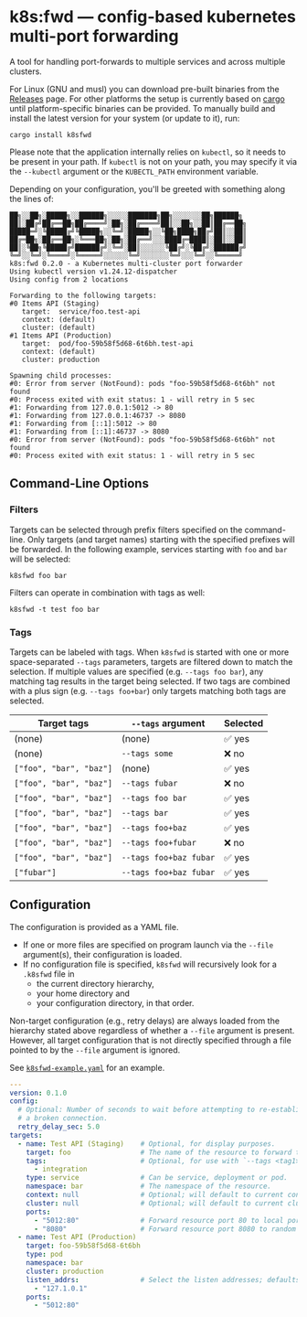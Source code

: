 # k8s:fwd — config-based kubernetes multi-port forwarding

A tool for handling port-forwards to multiple services and across multiple clusters.

For Linux (GNU and musl) you can download pre-built binaries from the [Releases](https://github.com/sunsided/k8sfwd/releases)
page. For other platforms the setup is currently based on [cargo] until platform-specific binaries can be provided.
To manually build and install the latest version for your system (or update to it), run:

```shell
cargo install k8sfwd
```

Please note that the application internally relies on `kubectl`, so it needs to be present in your path.
If `kubectl` is not on your path, you may specify it via the `--kubectl` argument or
the `KUBECTL_PATH` environment variable.

Depending on your configuration, you'll be greeted with something along the lines of:

```
██╗░░██╗░█████╗░░██████╗░░░░░███████╗██╗░░░░░░░██╗██████╗
██║░██╔╝██╔══██╗██╔════╝░██╗░██╔════╝██║░░██╗░░██║██╔══██╗
█████═╝░╚█████╔╝╚█████╗░░╚═╝░█████╗░░╚██╗████╗██╔╝██║░░██║
██╔═██╗░██╔══██╗░╚═══██╗░██╗░██╔══╝░░░████╔═████║░██║░░██║
██║░╚██╗╚█████╔╝██████╔╝░╚═╝░██║░░░░░░╚██╔╝░╚██╔╝░██████╔╝
╚═╝░░╚═╝░╚════╝░╚═════╝░░░░░░╚═╝░░░░░░░╚═╝░░░╚═╝░░╚═════╝
k8s:fwd 0.2.0 - a Kubernetes multi-cluster port forwarder
Using kubectl version v1.24.12-dispatcher
Using config from 2 locations

Forwarding to the following targets:
#0 Items API (Staging)
   target:  service/foo.test-api
   context: (default)
   cluster: (default)
#1 Items API (Production)
   target:  pod/foo-59b58f5d68-6t6bh.test-api
   context: (default)
   cluster: production

Spawning child processes:
#0: Error from server (NotFound): pods "foo-59b58f5d68-6t6bh" not found
#0: Process exited with exit status: 1 - will retry in 5 sec
#1: Forwarding from 127.0.0.1:5012 -> 80
#1: Forwarding from 127.0.0.1:46737 -> 8080
#1: Forwarding from [::1]:5012 -> 80
#1: Forwarding from [::1]:46737 -> 8080
#0: Error from server (NotFound): pods "foo-59b58f5d68-6t6bh" not found
#0: Process exited with exit status: 1 - will retry in 5 sec
```

## Command-Line Options

### Filters

Targets can be selected through prefix filters specified on the command-line. Only
targets (and target names) starting with the specified prefixes will be forwarded.
In the following example, services starting with `foo` and `bar` will be selected:

```shell
k8sfwd foo bar
```

Filters can operate in combination with tags as well:

```shell
k8sfwd -t test foo bar
```

### Tags

Targets can be labeled with tags. When `k8sfwd` is started with one or more space-separated
`--tags` parameters, targets are filtered down to match the selection. If multiple values
are specified (e.g. `--tags foo bar`), any matching tag results in the target being selected.
If two tags are combined with a plus sign (e.g. `--tags foo+bar`) only targets matching both
tags are selected.

| Target tags             | `--tags` argument      | Selected |
|-------------------------|------------------------|----------|
| (none)                  | (none)                 | ✅ yes    |
| (none)                  | `--tags some`          | ❌ no     |
| `["foo", "bar", "baz"]` | (none)                 | ✅ yes    |
| `["foo", "bar", "baz"]` | `--tags fubar`         | ❌ no     |
| `["foo", "bar", "baz"]` | `--tags foo bar`       | ✅ yes    |
| `["foo", "bar", "baz"]` | `--tags bar`           | ✅ yes    |
| `["foo", "bar", "baz"]` | `--tags foo+baz`       | ✅ yes    |
| `["foo", "bar", "baz"]` | `--tags foo+fubar`     | ❌ no     |
| `["foo", "bar", "baz"]` | `--tags foo+baz fubar` | ✅ yes    |
| `["fubar"]`             | `--tags foo+baz fubar` | ✅ yes    |
   

## Configuration

The configuration is provided as a YAML file. 

- If one or more files are specified on program launch via the `--file` argument(s), their configuration is loaded.
- If no configuration file is specified, `k8sfwd` will recursively look for a `.k8sfwd` file in 
  - the current directory hierarchy, 
  - your home directory and 
  - your configuration directory, in that order.

Non-target configuration (e.g., retry delays) are always loaded from the hierarchy stated above regardless
of whether a `--file` argument is present. However,  all target configuration that is not directly specified
through a file pointed to by the `--file` argument is ignored.

See [`k8sfwd-example.yaml`](k8sfwd-example.yaml) for an example.

```yaml
---
version: 0.1.0
config:
  # Optional: Number of seconds to wait before attempting to re-establish
  # a broken connection.
  retry_delay_sec: 5.0
targets:
  - name: Test API (Staging)    # Optional, for display purposes.
    target: foo                 # The name of the resource to forward to.
    tags:                       # Optional, for use with `--tags <tag1> <tag2>+<tag3>`
      - integration
    type: service               # Can be service, deployment or pod.
    namespace: bar              # The namespace of the resource.
    context: null               # Optional; will default to current context.
    cluster: null               # Optional; will default to current cluster.
    ports:
      - "5012:80"               # Forward resource port 80 to local port 5012.
      - "8080"                  # Forward resource port 8080 to random local port. 
  - name: Test API (Production)
    target: foo-59b58f5d68-6t6bh
    type: pod
    namespace: bar
    cluster: production
    listen_addrs:               # Select the listen addresses; defaults to `localhost`.
      - "127.1.0.1"
    ports:
      - "5012:80"
```

[cargo]: https://crates.io/
